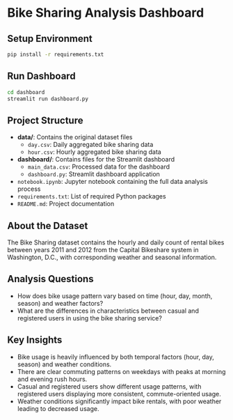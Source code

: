 # Bike Sharing Analysis Dashboard

## Setup Environment

```bash
pip install -r requirements.txt
```

## Run Dashboard

```bash
cd dashboard
streamlit run dashboard.py
```

## Project Structure

- **data/**: Contains the original dataset files
  - `day.csv`: Daily aggregated bike sharing data
  - `hour.csv`: Hourly aggregated bike sharing data
- **dashboard/**: Contains files for the Streamlit dashboard
  - `main_data.csv`: Processed data for the dashboard
  - `dashboard.py`: Streamlit dashboard application
- `notebook.ipynb`: Jupyter notebook containing the full data analysis process
- `requirements.txt`: List of required Python packages
- `README.md`: Project documentation

## About the Dataset

The Bike Sharing dataset contains the hourly and daily count of rental bikes between years 2011 and 2012 from the Capital Bikeshare system in Washington, D.C., with corresponding weather and seasonal information.

## Analysis Questions

- How does bike usage pattern vary based on time (hour, day, month, season) and weather factors?
- What are the differences in characteristics between casual and registered users in using the bike sharing service?

## Key Insights

- Bike usage is heavily influenced by both temporal factors (hour, day, season) and weather conditions.
- There are clear commuting patterns on weekdays with peaks at morning and evening rush hours.
- Casual and registered users show different usage patterns, with registered users displaying more consistent, commute-oriented usage.
- Weather conditions significantly impact bike rentals, with poor weather leading to decreased usage.

